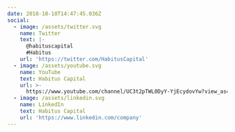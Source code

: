 ```yaml
---
date: 2018-10-18T14:47:45.036Z
social:
  - image: /assets/twitter.svg
    name: Twitter
    text: |-
      @habituscapital
      #Habitus
    url: 'https://twitter.com/HabitusCapital'
  - image: /assets/youtube.svg
    name: YouTube
    text: Habitus Capital
    url: >-
      https://www.youtube.com/channel/UC3t2pTWL0DyY-YjEcydovYw?view_as=subscriber
  - image: /assets/linkedin.svg
    name: LinkedIn
    text: Habitus Capital
    url: 'https://www.linkedin.com/company'
---
```


